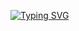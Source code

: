 <a href="https://git.io/typing-svg"><img src="https://readme-typing-svg.demolab.com?font=Colibri&weight=900&duration=1000&pause=100&color=30AEFF&multiline=true&random=false&width=500&height=490&lines=Vergib+mir%2C+Gott%2C+den+Seufzer+der+M%C3%BCdigkeit.;Ich+bin+m%C3%BCde;Von+Traurigkeit%2C+von+Liebe%2C+von+Mitleid%2C;von+hundert+Wegen.;%E3%85%A4;Am+Meer%2C+am+Sandstrand;bin+ich+gefallen;und+warte+auf+die+unvermeidliche+Flut;Ich+bin+des+Wartens+m%C3%BCde.;%E3%85%A4;%22Doch+zeige+mir+G%C3%BCte+%C3%BCber+alle+Ma%C3%9Fen.;Und+zu+dieser+Stunde;Lass+mich+den+Abendstern+sehen;Zum+letzten+Mal+sehen.;%E3%85%A4;Zu+seinem+Strahl%2C+immer+mein+Liebling%2C;werde+ich+sagen%3A+%22Es+tut+mir+leid%22;Ich+ergebe+mich+dem+Unvermeidlichen%2C;Ich+schlafe+auf+der+Stra%C3%9Fe+ein.;%E3%85%A4;%E3%85%A4.;%E3%85%A4." alt="Typing SVG" /></a>
